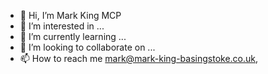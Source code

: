 - 👋 Hi, I’m Mark King MCP
- 👀 I’m interested in ...
- 🌱 I’m currently learning ...
- 💞️ I’m looking to collaborate on ...
- 📫 How to reach me mark@mark-king-basingstoke.co.uk,

<!---
mking90031-Jordan/mking90031-Jordan is a ✨ special ✨ repository because its `README.md` (this file) appears on your GitHub profile.
You can click the Preview link to take a look at your changes.
--->
